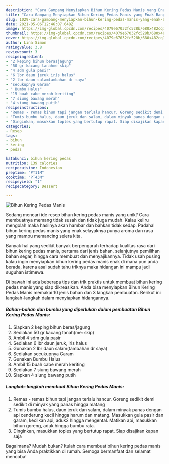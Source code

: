```yaml
---
description: "Cara Gampang Menyiapkan Bihun Kering Pedas Manis yang Enak Banget"
title: "Cara Gampang Menyiapkan Bihun Kering Pedas Manis yang Enak Banget"
slug: 1029-cara-gampang-menyiapkan-bihun-kering-pedas-manis-yang-enak-banget
date: 2021-05-06T12:46:07.648Z
image: https://img-global.cpcdn.com/recipes/4079e67032fc528b/680x482cq70/bihun-kering-pedas-manis-foto-resep-utama.jpg
thumbnail: https://img-global.cpcdn.com/recipes/4079e67032fc528b/680x482cq70/bihun-kering-pedas-manis-foto-resep-utama.jpg
cover: https://img-global.cpcdn.com/recipes/4079e67032fc528b/680x482cq70/bihun-kering-pedas-manis-foto-resep-utama.jpg
author: Lina Simon
ratingvalue: 3.8
reviewcount: 3
recipeingredient:
- "2 keping bihun berasjagung"
- "50 gr kacang tanahme skip"
- "4 sdm gula pasir"
- "6 lbr daun jeruk iris halus"
- "2 lbr daun salamtambahan dr saya"
- "secukupnya Garam"
- " Bumbu Halus"
- "15 buah cabe merah keriting"
- "7 siung bawang merah"
- "4 siung bawang putih"
recipeinstructions:
- "Remas - remas bihun tapi jangan terlalu hancur. Goreng sedikit demi sedikit di minyak yang panas hingga matang"
- "Tumis bumbu halus, daun jeruk dan salam, dalam minyak panas dengan api cenderung kecil hingga harum dan matang. Masukkan gula pasir dan garam, kecilkan api, aduk2 hingga mengental. Matikan api, masukkan bihun goreng, aduk hingga bumbu rata."
- "Dinginkan, masukkan toples yang bertutup rapat. Siap disajikan kapan saja"
categories:
- Resep
tags:
- bihun
- kering
- pedas

katakunci: bihun kering pedas 
nutrition: 139 calories
recipecuisine: Indonesian
preptime: "PT11M"
cooktime: "PT43M"
recipeyield: "1"
recipecategory: Dessert

---
```



![Bihun Kering Pedas Manis](https://img-global.cpcdn.com/recipes/4079e67032fc528b/680x482cq70/bihun-kering-pedas-manis-foto-resep-utama.jpg)

Sedang mencari ide resep bihun kering pedas manis yang unik? Cara membuatnya memang tidak susah dan tidak juga mudah. Kalau keliru mengolah maka hasilnya akan hambar dan bahkan tidak sedap. Padahal bihun kering pedas manis yang enak selayaknya punya aroma dan rasa yang mampu memancing selera kita.

Banyak hal yang sedikit banyak berpengaruh terhadap kualitas rasa dari bihun kering pedas manis, pertama dari jenis bahan, selanjutnya pemilihan bahan segar, hingga cara membuat dan menyajikannya. Tidak usah pusing kalau ingin menyiapkan bihun kering pedas manis enak di mana pun anda berada, karena asal sudah tahu triknya maka hidangan ini mampu jadi suguhan istimewa.




Di bawah ini ada beberapa tips dan trik praktis untuk membuat bihun kering pedas manis yang siap dikreasikan. Anda bisa menyiapkan Bihun Kering Pedas Manis memakai 10 jenis bahan dan 3 langkah pembuatan. Berikut ini langkah-langkah dalam menyiapkan hidangannya.

<!--inarticleads1-->

##### Bahan-bahan dan bumbu yang diperlukan dalam pembuatan Bihun Kering Pedas Manis:

1. Siapkan 2 keping bihun beras/jagung
1. Sediakan 50 gr kacang tanah(me: skip)
1. Ambil 4 sdm gula pasir
1. Sediakan 6 lbr daun jeruk, iris halus
1. Gunakan 2 lbr daun salam(tambahan dr saya)
1. Sediakan secukupnya Garam
1. Gunakan  Bumbu Halus
1. Ambil 15 buah cabe merah keriting
1. Sediakan 7 siung bawang merah
1. Siapkan 4 siung bawang putih




<!--inarticleads2-->

##### Langkah-langkah membuat Bihun Kering Pedas Manis:

1. Remas - remas bihun tapi jangan terlalu hancur. Goreng sedikit demi sedikit di minyak yang panas hingga matang
1. Tumis bumbu halus, daun jeruk dan salam, dalam minyak panas dengan api cenderung kecil hingga harum dan matang. Masukkan gula pasir dan garam, kecilkan api, aduk2 hingga mengental. Matikan api, masukkan bihun goreng, aduk hingga bumbu rata.
1. Dinginkan, masukkan toples yang bertutup rapat. Siap disajikan kapan saja




Bagaimana? Mudah bukan? Itulah cara membuat bihun kering pedas manis yang bisa Anda praktikkan di rumah. Semoga bermanfaat dan selamat mencoba!
